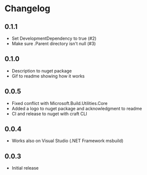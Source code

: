 # Changelog

## 0.1.1

- Set DevelopmentDependency to true (#2)
- Make sure .Parent directory isn't null (#3)

## 0.1.0

- Description to nuget package
- Gif to readme showing how it works

## 0.0.5

- Fixed conflict with Microsoft.Build.Utilities.Core
- Added a logo to nuget package and acknowledgment to readme
- CI and release to nuget with craft CLI

## 0.0.4

- Works also on Visual Studio (.NET Framework msbuild)

## 0.0.3

- Initial release
